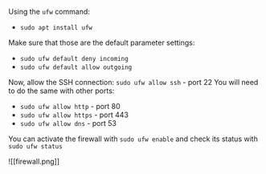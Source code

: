 Using the `ufw` command:
- `sudo apt install ufw`

Make sure that those are the default parameter settings:
- `sudo ufw default deny incoming`
- `sudo ufw default allow outgoing`

Now, allow the SSH connection: `sudo ufw allow ssh` - port 22
You will need to do the same with other ports:
- `sudo ufw allow http` - port 80
- `sudo ufw allow https` - port 443
- `sudo ufw allow dns` - port 53

You can activate the firewall with `sudo ufw enable` and check its status with `sudo ufw status`

![[firewall.png]]